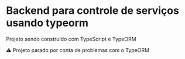 # Backend para controle de serviços usando typeorm

Projeto sendo construído com TypeScript e TypeORM


:warning: Projeto parado por conta de problemas com o TypeORM
